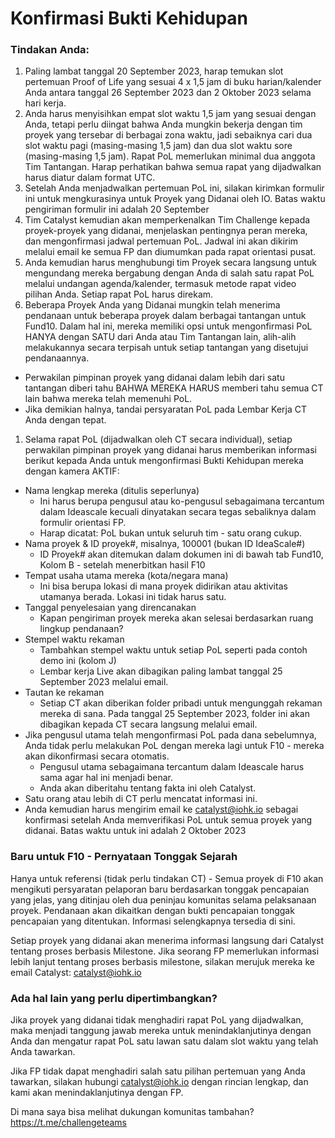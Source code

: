 # **Konfirmasi Bukti Kehidupan**

### **Tindakan Anda:**

1. Paling lambat tanggal 20 September 2023, harap temukan slot pertemuan Proof of Life yang sesuai 4 x 1,5 jam di buku harian/kalender Anda antara tanggal 26 September 2023 dan 2 Oktober 2023 selama hari kerja.
2. Anda harus menyisihkan empat slot waktu 1,5 jam yang sesuai dengan Anda, tetapi perlu diingat bahwa Anda mungkin bekerja dengan tim proyek yang tersebar di berbagai zona waktu, jadi sebaiknya cari dua slot waktu pagi (masing-masing 1,5 jam) dan dua slot waktu sore (masing-masing 1,5 jam). Rapat PoL memerlukan minimal dua anggota Tim Tantangan. Harap perhatikan bahwa semua rapat yang dijadwalkan harus diatur dalam format UTC.
3. Setelah Anda menjadwalkan pertemuan PoL ini, silakan kirimkan formulir ini untuk mengkurasinya untuk Proyek yang Didanai oleh IO. Batas waktu pengiriman formulir ini adalah 20 September
4. Tim Catalyst kemudian akan memperkenalkan Tim Challenge kepada proyek-proyek yang didanai, menjelaskan pentingnya peran mereka, dan mengonfirmasi jadwal pertemuan PoL. Jadwal ini akan dikirim melalui email ke semua FP dan diumumkan pada rapat orientasi pusat.
5. Anda kemudian harus menghubungi tim Proyek secara langsung untuk mengundang mereka bergabung dengan Anda di salah satu rapat PoL melalui undangan agenda/kalender, termasuk metode rapat video pilihan Anda. Setiap rapat PoL harus direkam.
6. Beberapa Proyek Anda yang Didanai mungkin telah menerima pendanaan untuk beberapa proyek dalam berbagai tantangan untuk Fund10. Dalam hal ini, mereka memiliki opsi untuk mengonfirmasi PoL HANYA dengan SATU dari Anda atau Tim Tantangan lain, alih-alih melakukannya secara terpisah untuk setiap tantangan yang disetujui pendanaannya.

- Perwakilan pimpinan proyek yang didanai dalam lebih dari satu tantangan diberi tahu BAHWA MEREKA HARUS memberi tahu semua CT lain bahwa mereka telah memenuhi PoL.
- Jika demikian halnya, tandai persyaratan PoL pada Lembar Kerja CT Anda dengan tepat.

1. Selama rapat PoL (dijadwalkan oleh CT secara individual), setiap perwakilan pimpinan proyek yang didanai harus memberikan informasi berikut kepada Anda untuk mengonfirmasi Bukti Kehidupan mereka dengan kamera AKTIF:

- Nama lengkap mereka (ditulis seperlunya)
    - Ini harus berupa pengusul atau ko-pengusul sebagaimana tercantum dalam Ideascale kecuali dinyatakan secara tegas sebaliknya dalam formulir orientasi FP.
    - Harap dicatat: PoL bukan untuk seluruh tim - satu orang cukup.
- Nama proyek &amp; ID proyek#, misalnya, 100001 (bukan ID IdeaScale#)
    - ID Proyek# akan ditemukan dalam dokumen ini di bawah tab Fund10, Kolom B - setelah menerbitkan hasil F10
- Tempat usaha utama mereka (kota/negara mana)
    - Ini bisa berupa lokasi di mana proyek didirikan atau aktivitas utamanya berada. Lokasi ini tidak harus satu.
- Tanggal penyelesaian yang direncanakan
    - Kapan pengiriman proyek mereka akan selesai berdasarkan ruang lingkup pendanaan?
- Stempel waktu rekaman
    - Tambahkan stempel waktu untuk setiap PoL seperti pada contoh demo ini (kolom J)
    - Lembar kerja Live akan dibagikan paling lambat tanggal 25 September 2023 melalui email.
- Tautan ke rekaman
    - Setiap CT akan diberikan folder pribadi untuk mengunggah rekaman mereka di sana. Pada tanggal 25 September 2023, folder ini akan dibagikan kepada CT secara langsung melalui email.
- Jika pengusul utama telah mengonfirmasi PoL pada dana sebelumnya, Anda tidak perlu melakukan PoL dengan mereka lagi untuk F10 - mereka akan dikonfirmasi secara otomatis.
    - Pengusul utama sebagaimana tercantum dalam Ideascale harus sama agar hal ini menjadi benar.
    - Anda akan diberitahu tentang fakta ini oleh Catalyst.
- Satu orang atau lebih di CT perlu mencatat informasi ini.
- Anda kemudian harus mengirim email ke catalyst@iohk.io sebagai konfirmasi setelah Anda memverifikasi PoL untuk semua proyek yang didanai. Batas waktu untuk ini adalah 2 Oktober 2023

### **Baru untuk F10 - Pernyataan Tonggak Sejarah**

Hanya untuk referensi (tidak perlu tindakan CT) - Semua proyek di F10 akan mengikuti persyaratan pelaporan baru berdasarkan tonggak pencapaian yang jelas, yang ditinjau oleh dua peninjau komunitas selama pelaksanaan proyek. Pendanaan akan dikaitkan dengan bukti pencapaian tonggak pencapaian yang ditentukan. Informasi selengkapnya tersedia di sini.

Setiap proyek yang didanai akan menerima informasi langsung dari Catalyst tentang proses berbasis Milestone. Jika seorang FP memerlukan informasi lebih lanjut tentang proses berbasis milestone, silakan merujuk mereka ke email Catalyst: catalyst@iohk.io

### **Ada hal lain yang perlu dipertimbangkan?**

Jika proyek yang didanai tidak menghadiri rapat PoL yang dijadwalkan, maka menjadi tanggung jawab mereka untuk menindaklanjutinya dengan Anda dan mengatur rapat PoL satu lawan satu dalam slot waktu yang telah Anda tawarkan.

Jika FP tidak dapat menghadiri salah satu pilihan pertemuan yang Anda tawarkan, silakan hubungi catalyst@iohk.io dengan rincian lengkap, dan kami akan menindaklanjutinya dengan FP.

Di mana saya bisa melihat dukungan komunitas tambahan? https://t.me/challengeteams
